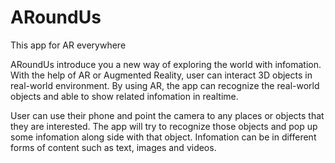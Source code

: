 # ARoundUs
This app for AR everywhere

ARoundUs introduce you a new way of exploring the world with infomation. With the help of AR or Augmented Reality, user can interact 3D objects in real-world environment. By using AR, the app can recognize the real-world objects and able to show related infomation in realtime.

User can use their phone and point the camera to any places or objects that they are interested. The app will try to recognize those objects and pop up some infomation along side with that object. Infomation can be in different forms of content such as text, images and videos.

